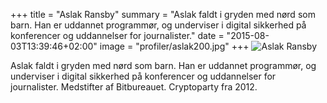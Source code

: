 +++
title = "Aslak Ransby"
summary = "Aslak faldt i gryden med nørd som barn. Han er uddannet programmør, og underviser i digital sikkerhed på konferencer og uddannelser for journalister."
date = "2015-08-03T13:39:46+02:00"
image = "profiler/aslak200.jpg"
+++
<img class="profiler-profilbillede" alt="Aslak Ransby" src="/profiler/aslak300.jpg" />

Aslak faldt i gryden med nørd som barn. Han er uddannet programmør, og underviser i digital sikkerhed på konferencer og uddannelser for journalister. Medstifter af Bitbureauet. Cryptoparty fra 2012.
